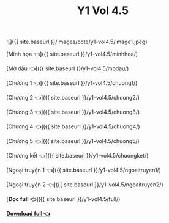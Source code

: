 ﻿---
layout: post
title: Y1 Vol 4.5
---

![]({{ site.baseurl }}/images/cote/y1-vol4.5/image1.jpeg)

[Minh họa 👈]({{ site.baseurl }}/y1-vol4.5/minhhoa/)

[Mở đầu 👈]({{ site.baseurl }}/y1-vol4.5/modau/)

[Chương 1 👈]({{ site.baseurl }}/y1-vol4.5/chuong1/)

[Chương 2 👈]({{ site.baseurl }}/y1-vol4.5/chuong2/)

[Chương 3 👈]({{ site.baseurl }}/y1-vol4.5/chuong3/)

[Chương 4 👈]({{ site.baseurl }}/y1-vol4.5/chuong4/)

[Chương 5 👈]({{ site.baseurl }}/y1-vol4.5/chuong5/)

[Chương kết 👈]({{ site.baseurl }}/y1-vol4.5/chuongket/)

[Ngoại truyện 1 👈]({{ site.baseurl }}/y1-vol4.5/ngoaitruyen1/)

[Ngoại truyện 2 👈]({{ site.baseurl }}/y1-vol4.5/ngoaitruyen2/)

[**Đọc full 👈**]({{ site.baseurl }}/y1-vol4.5/full/)

[**Download full 👈**](https://ll.rf.gd/Share/cote.ga/y1/vol4.5.docx)
